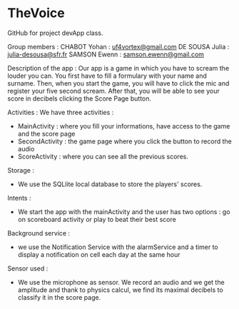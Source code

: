# TheVoice
GitHub for project devApp class.

Group members : CHABOT Yohan : uf4vortex@gmail.com DE SOUSA Julia : julia-desousa@sfr.fr SAMSON Ewenn : samson.ewenn@gmail.com

Description of the app : 
Our app is a game in which you have to scream the louder you can. You first have to fill a formulary with your name and surname. Then, when you start the game, you will have to click the mic and register your five second scream. After that, you will be able to see your score in decibels clicking the Score Page button.

Activities : 
We have three activities :
- MainActivity : where you fill your informations, have access to the game and the score page
- SecondActivity : the game page where you click the button to record the audio
- ScoreActivity : where you can see all the previous scores.

Storage :
- We use the SQLlite local database to store the players' scores.

Intents :
- We start the app with the mainActivity  and the user has two options : go on scoreboard activity or play to beat their best score

Background service :
- we use the Notification Service with the alarmService and a timer to display a notification on cell each day at the same hour

Sensor used :
- We use the microphone as sensor. We record an audio and we get the amplitude and thank to physics calcul, we find its maximal decibels to classify it in the score page.
